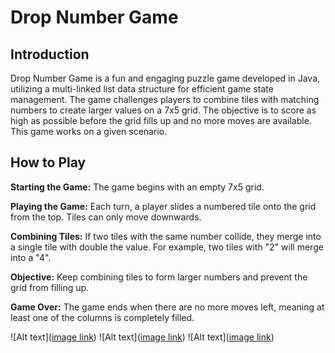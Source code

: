 # Drop Number Game

## Introduction

Drop Number Game is a fun and engaging puzzle game developed in Java, utilizing a multi-linked list data structure for efficient game state management. The game challenges players to combine tiles with matching numbers to create larger values on a 7x5 grid. The objective is to score as high as possible before the grid fills up and no more moves are available. This game works on a given scenario.

## How to Play

**Starting the Game:** The game begins with an empty 7x5 grid.

**Playing the Game:** Each turn, a player slides a numbered tile onto the grid from the top. Tiles can only move downwards.

**Combining Tiles:** If two tiles with the same number collide, they merge into a single tile with double the value. For example, two tiles with "2" will merge into a "4".

**Objective:** Keep combining tiles to form larger numbers and prevent the grid from filling up.

**Game Over:** The game ends when there are no more moves left, meaning at least one of the columns is completely filled.

![Alt text]([image link](https://github.com/eylloztek/drop-number-game/blob/master/image1.png))
![Alt text]([image link](https://github.com/eylloztek/drop-number-game/blob/master/image2.png))
![Alt text]([image link](https://github.com/eylloztek/drop-number-game/blob/master/image3.png))
